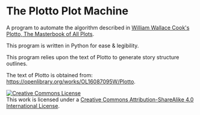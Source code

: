 # The Plotto Plot Machine

A program to automate the algorithm described in <a href="https://openlibrary.org/works/OL16087095W/Plotto" target="_blank">William Wallace Cook's Plotto, The Masterbook of All Plots</a>.

This program is written in Python for ease & legibility.

This program relies upon the text of Plotto to generate story structure outlines.

The text of Plotto is obtained from: https://openlibrary.org/works/OL16087095W/Plotto.

<a rel="license" href="http://creativecommons.org/licenses/by-sa/4.0/"><img alt="Creative Commons License" style="border-width:0" src="https://i.creativecommons.org/l/by-sa/4.0/88x31.png" /></a><br />This work is licensed under a <a rel="license" href="http://creativecommons.org/licenses/by-sa/4.0/">Creative Commons Attribution-ShareAlike 4.0 International License</a>.
